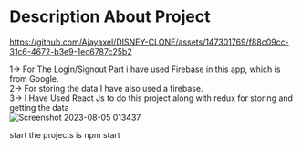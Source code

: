 # Description About Project 







https://github.com/Ajayaxel/DISNEY-CLONE/assets/147301769/f88c09cc-31c6-4672-b3e9-1ec6787c25b2




1-> For The Login/Signout Part i have used Firebase in this app, which is from Google.
<br/>
2-> For storing the data I have also used a firebase.
<br/>
3-> I Have Used React Js to do this project along with redux for storing and getting the data
<br/>
![Screenshot 2023-08-05 013437](https://github.com/Ajayaxel/DISNEY-CLONE/assets/147301769/a72b0bfb-8187-4b21-93ab-aa8ebc2a4ac4)




start the projects is npm start


